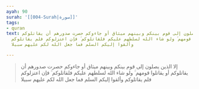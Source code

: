 ```yaml
---
ayah: 90
surah: '[[004-Surah|سورة]]'
tags:
- quran
text: إلا الذين يصلون إلى قوم بينكم وبينهم ميثاق أو جاءوكم حصرت صدورهم أن يقاتلوكم
  أو يقاتلوا قومهم ۚ ولو شاء الله لسلطهم عليكم فلقاتلوكم ۚ فإن اعتزلوكم فلم يقاتلوكم
  وألقوا إليكم السلم فما جعل الله لكم عليهم سبيلا

---
```

> إلا الذين يصلون إلى قوم بينكم وبينهم ميثاق أو جاءوكم حصرت صدورهم أن يقاتلوكم أو يقاتلوا قومهم ۚ ولو شاء الله لسلطهم عليكم فلقاتلوكم ۚ فإن اعتزلوكم فلم يقاتلوكم وألقوا إليكم السلم فما جعل الله لكم عليهم سبيلا

